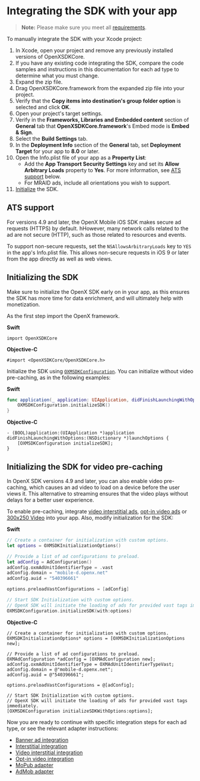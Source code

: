Integrating the SDK with your app
===============================================

> **Note:** Please make sure you meet all [requirements](ios-sdk-getting-started.md).

To manually integrate the SDK with your Xcode project:

1.  In Xcode, open your project and remove any previously installed
    versions of OpenXSDKCore.
2.  If you have any existing code integrating the SDK, compare the code
    samples and instructions in this documentation for each ad type to
    determine what you must change.
3.  Expand the zip file.
4.  Drag OpenXSDKCore.framework from the expanded zip file into your
    project.
5.  Verify that the **Copy items into destination's group folder
    option** is selected and click **OK**.
6.  Open your project's target settings.
7.  Verify in the **Frameworks, Libraries and Embedded content** section of **General** tab that **OpenXSDKCore.framework**'s Embed mode is **Embed & Sign**.
8.  Select the **Build Settings** tab.
9.  In the **Deployment Info** section of the **General** tab, set
    **Deployment Target** for your app to **8.0** or later.
10. Open the Info.plist file of your app as a **Property List**:
    -  Add the **App Transport Security Settings** key and set its **Allow Arbitrary Loads** property to **Yes**. For more information, see [ATS support](#ats-support) below.
    -  For MRAID ads, include all orientations you wish to support.
11. [Initialize](#initializing-the-sdk) the SDK.

ATS support
--------------------

For versions 4.9 and later, the OpenX Mobile iOS SDK makes secure ad requests (HTTPS) by default. hHowever, many network calls related to the ad are not secure (HTTP), such as those related to resources and events.

To support non-secure requests, set the `NSAllowsArbitraryLoads` key to `YES` in the app\'s Info.plist file. This allows non-secure requests in iOS 9 or later from the app directly as well as web views.

Initializing the SDK
-------------------------------------------------------

Make sure to initialize the OpenX SDK early on in your app, as this ensures the SDK has more time for data enrichment, and will ultimately help with monetization.

As the first step import the OpenX framework.

**Swift**

```
import OpenXSDKCore
```

**Objective-C**

```
#import <OpenXSDKCore/OpenXSDKCore.h>
```

Initialize the SDK using [`OXMSDKConfiguration`](ios-sdkparameters.md#oxmsdkconfiguration). You can initialize without video pre-caching, as in the following examples:

**Swift**

``` swift
func application(_ application: UIApplication, didFinishLaunchingWithOptions launchOptions: [UIApplicationLaunchOptionsKey: Any]?) -> Bool {
    OXMSDKConfiguration.initializeSDK()
}
```

**Objective-C**

``` objc
- (BOOL)application:(UIApplication *)application didFinishLaunchingWithOptions:(NSDictionary *)launchOptions {
    [OXMSDKConfiguration initializeSDK];
}
```

Initializing the SDK for video pre-caching
-------------------------------------------------------
In OpenX SDK versions 4.9 and later, you can also enable video pre-caching, which causes an ad video to load on a device before the user views it. This alternative to streaming ensures that the video plays without delays for a better user experience.

To enable pre-caching, integrate [video interstitial ads](ios-sdk-video-interstitial-integration.md), [opt-in video ads](ios-sdk-video-optin-integration.md) or [300x250 Video](ios-sdk-video-300x250.md) into your app. Also, modify initialization for the SDK:

**Swift**

``` swift
// Create a container for initialization with custom options.
let options = OXMSDKInitializationOptions()

// Provide a list of ad configurations to preload.
let adConfig = AdConfiguration()
adConfig.oxmAdUnitIdentifierType = .vast
adConfig.domain = "mobile-d.openx.net"
adConfig.auid = "540396661"

options.preloadVastConfigurations = [adConfig]

// Start SDK Initialization with custom options.
// OpenX SDK will initiate the loading of ads for provided vast tags immediately.
OXMSDKConfiguration.initializeSDK(with:options)
```

**Objective-C**

``` objc
// Create a container for initialization with custom options.
OXMSDKInitializationOptions* options = [OXMSDKInitializationOptions new];

// Provide a list of ad configurations to preload.
OXMAdConfiguration *adConfig = [OXMAdConfiguration new];
adConfig.oxmAdUnitIdentifierType = OXMAdUnitIdentifierTypeVast;
adConfig.domain = @"mobile-d.openx.net";
adConfig.auid = @"540396661";

options.preloadVastConfigurations = @[adConfig];

// Start SDK Initialization with custom options.
// OpenX SDK will initiate the loading of ads for provided vast tags immediately.
[OXMSDKConfiguration initializeSDKWithOptions:options];
```

Now you are ready to continue with specific integration steps for each
ad type, or see the relevant adapter instructions:

-   [Banner ad integration](ios-sdk-banner-integration.md)
-   [Interstitial integration](ios-sdk-interstitial-integration.md)
-   [Video interstitial
    integration](ios-sdk-video-interstitial-integration.md)
-   [Opt-in video integration](ios-sdk-video-optin-integration.md)
-   [MoPub adapter](ios-sdk-mopub-adapter.md)
-   [AdMob adapter](ios-sdk-admob-adapter.md)
